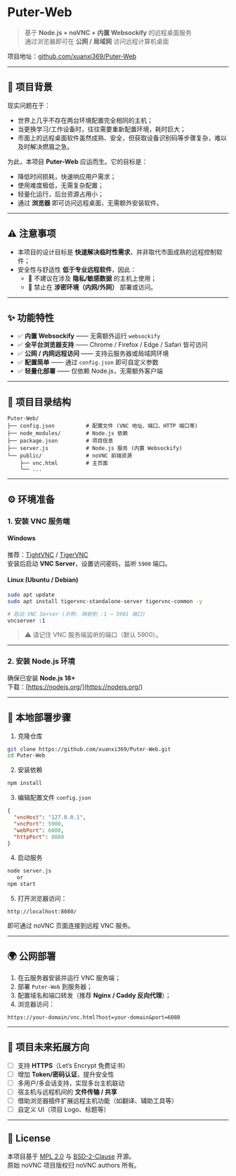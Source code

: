 # Puter-Web

> 基于 **Node.js + noVNC + 内置 Websockify** 的远程桌面服务  
> 通过浏览器即可在 **公网 / 局域网** 访问远程计算机桌面  

项目地址：[github.com/xuanxi369/Puter-Web](https://github.com/xuanxi369/Puter-Web)

---

## 📖 项目背景

现实问题在于：  
- 世界上几乎不存在两台环境配置完全相同的主机；  
- 当更换学习/工作设备时，往往需要重新配置环境，耗时巨大；  
- 市面上的远程桌面软件虽然成熟、安全，但获取设备识别码等步骤复杂，难以及时解决燃眉之急。

为此，本项目 **Puter-Web** 应运而生。它的目标是：  
- 降低时间损耗，快速响应用户需求；  
- 使用难度极低，无需复杂配置；  
- 轻量化运行，后台资源占用小；  
- 通过 **浏览器** 即可访问远程桌面，无需额外安装软件。  

---

## ⚠️ 注意事项

- 本项目的设计目标是 **快速解决临时性需求**，并非取代市面成熟的远程控制软件；  
- 安全性与舒适性 **低于专业远程软件**，因此：  
  - 🚫 不建议在涉及 **隐私/敏感数据** 的主机上使用；  
  - 🚫 禁止在 **涉密环境（内网/外网）** 部署或访问。

---

## ✨ 功能特性

- ✅ **内置 Websockify** —— 无需额外运行 `websockify`  
- ✅ **全平台浏览器支持** —— Chrome / Firefox / Edge / Safari 皆可访问  
- ✅ **公网 / 内网远程访问** —— 支持云服务器或局域网环境  
- ✅ **配置简单** —— 通过 `config.json` 即可自定义参数  
- ✅ **轻量化部署** —— 仅依赖 Node.js，无需额外客户端  

---

## 📂 项目目录结构

```
Puter-Web/
├── config.json          # 配置文件 (VNC 地址、端口、HTTP 端口等)
├── node_modules/        # Node.js 依赖
├── package.json         # 项目信息
├── server.js            # Node.js 服务 (内置 Websockify)
└── public/              # noVNC 前端资源
    ├── vnc.html         # 主页面
    └── ...
```

---

## ⚙️ 环境准备

### 1. 安装 VNC 服务端

#### Windows
推荐：[TightVNC](https://www.tightvnc.com/) / [TigerVNC](https://tigervnc.org/)  
安装后启动 **VNC Server**，设置访问密码，监听 `5900` 端口。

#### Linux (Ubuntu / Debian)
```bash
sudo apt update
sudo apt install tigervnc-standalone-server tigervnc-common -y

# 启动 VNC Server (示例: 映射到 :1 → 5901 端口)
vncserver :1
```

> ⚠️ 请记住 VNC 服务端监听的端口（默认 5900）。

---

### 2. 安装 Node.js 环境

确保已安装 **Node.js 18+**  
下载：[https://nodejs.org/](https://nodejs.org/)

---

## 🚀 本地部署步骤

1. 克隆仓库
```bash
git clone https://github.com/xuanxi369/Puter-Web.git
cd Puter-Web
```

2. 安装依赖
```bash
npm install
```

3. 编辑配置文件 `config.json`
```json
{
  "vncHost": "127.0.0.1",
  "vncPort": 5900,
  "webPort": 6080,
  "httpPort": 8080
}
```

4. 启动服务
```bash
node server.js
   or
npm start
```

5. 打开浏览器访问：
```
http://localhost:8080/
```

即可通过 noVNC 页面连接到远程 VNC 服务。

---

## 🌍 公网部署

1. 在云服务器安装并运行 VNC 服务端；  
2. 部署 `Puter-Web` 到服务器；  
3. 配置域名和端口转发（推荐 **Nginx / Caddy 反向代理**）；  
4. 浏览器访问：
```
https://your-domain/vnc.html?host=your-domain&port=6080
```

---

## 🔮 项目未来拓展方向

- [ ] 支持 **HTTPS**（Let’s Encrypt 免费证书）  
- [ ] 增加 **Token/密码认证**，提升安全性  
- [ ] 多用户/多会话支持，实现多台主机联动  
- [ ] 宿主机与远程机间的 **文件传输 / 共享**  
- [ ] 借助浏览器插件扩展远程主机功能（如翻译、辅助工具等）  
- [ ] 自定义 UI（项目 Logo、标题等）  

---

## 📄 License

本项目基于 [MPL 2.0](./LICENSE.txt) 与 [BSD-2-Clause](./LICENSE.txt) 开源。  
原始 noVNC 项目版权归 noVNC authors 所有。

